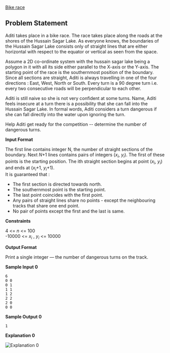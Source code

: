 [Bike race](https://www.hackerrank.com/contests/jun-23-ccc-lbrce-practice-assessment/challenges/into-the-water)

**Problem Statement**
---
Aditi takes place in a bike race. The race takes place along the roads at the shores of the Hussain Sagar Lake. As everyone knows, the boundaries of the Hussain Sagar Lake consists only of straight lines that are either horizontal with respect to the equator or vertical as seen from the space.

Assume a 2D co-ordinate system with the hussain sagar lake being a polygon in it with all its side either parallel to the X-axis or the Y-axis. The starting point of the race is the southernmost position of the boundary. Since all sections are straight, Aditi is always travelling in one of the four directions : East, West, North or South. Every turn is a 90 degree turn i.e. every two consecutive roads will be perpendicular to each other.

Aditi is still naive so she is not very confident at some turns. Name, Aditi feels insecure at a turn there is a possibility that she can fall into the Hussain Sagar Lake. In formal words, Aditi considers a turn dangerous if she can fall directly into the water upon ignoring the turn.

Help Aditi get ready for the competition -- determine the number of dangerous turns.

**Input Format**

The first line contains integer N, the number of straight sections of the boundary.
Next $N$+1 lines contains pairs of integers ($x_i$, $y_i$). The first of these points is the starting position. The ith straight section begins at point ($x_i$, $y_i$) and ends at ($x_i$+1, $y_i$+1).<br>
It is guaranteed that :

- The first section is directed towards north.
- The southernmost point is the starting point.
- The last point coincides with the first point.
- Any pairs of straight lines share no points - except the neighbouring tracks that share one end point.
- No pair of points except the first and the last is same.

**Constraints**

4 <= $n$ <= 100<br>
-10000 <= $x_i$ , $y_i$ <= 10000

**Output Format**

Print a single integer — the number of dangerous turns on the track.

**Sample Input 0**

```
6
0 0
0 1
1 1
1 2
2 2
2 0
0 0
```

**Sample Output 0**

```
1
```

**Explanation 0**

![Explanation 0](https://s3.amazonaws.com/hr-assets/0/1498582464-90803b51f3-tc0.PNG)
